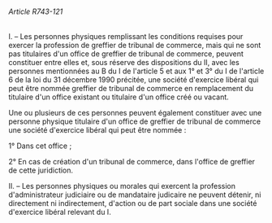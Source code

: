 ###### Article R743-121

I. – Les personnes physiques remplissant les conditions requises pour exercer la profession de greffier de tribunal de commerce, mais qui ne sont pas titulaires d'un office de greffier de tribunal de commerce, peuvent constituer entre elles et, sous réserve des dispositions du II, avec les personnes mentionnées au B du I de l'article 5 et aux 1° et 3° du I de l'article 6 de la loi du 31 décembre 1990 précitée, une société d'exercice libéral qui peut être nommée greffier de tribunal de commerce en remplacement du titulaire d'un office existant ou titulaire d'un office créé ou vacant.

Une ou plusieurs de ces personnes peuvent également constituer avec une personne physique titulaire d'un office de greffier de tribunal de commerce une société d'exercice libéral qui peut être nommée :

1° Dans cet office ;

2° En cas de création d'un tribunal de commerce, dans l'office de greffier de cette juridiction.

II. – Les personnes physiques ou morales qui exercent la profession d'administrateur judiciaire ou de mandataire judicaire ne peuvent détenir, ni directement ni indirectement, d'action ou de part sociale dans une société d'exercice libéral relevant du I.

